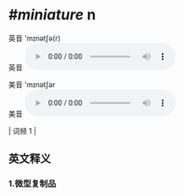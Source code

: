 # ***\#miniature*** n
英音 'mɪnətʃə(r)  
英音
<audio src="./media/miniature1.aac" controls="controls"></audio>

美音 'mɪnətʃər  
美音
<audio src="./media/miniature2.aac" controls="controls"></audio>



| 词频 1 |  

英文释义
---
### 1.**微型复制品**  


